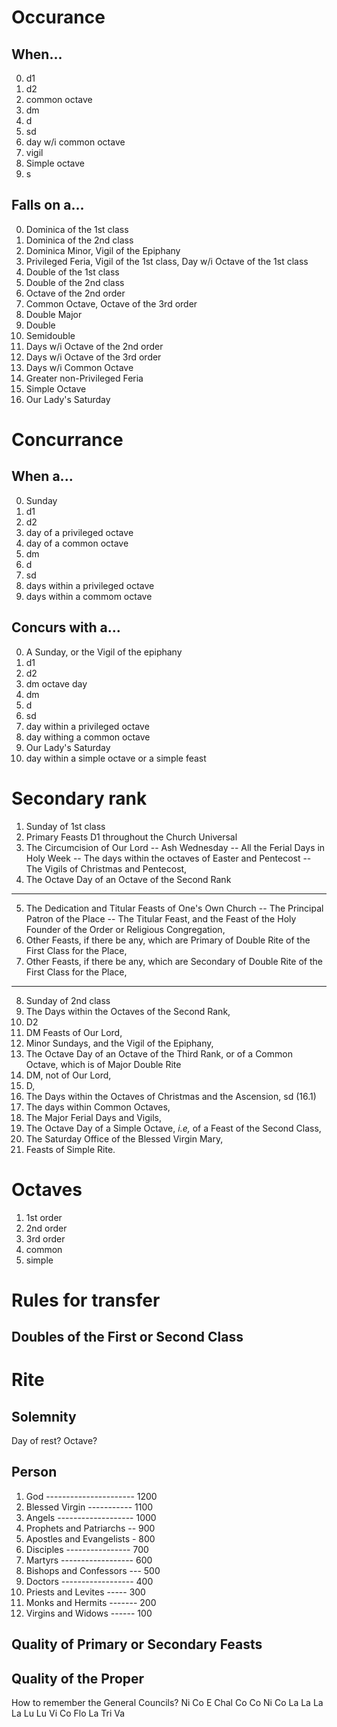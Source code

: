 # Occurance

## When...

0. d1
1. d2
2. common octave
3. dm
4. d
5. sd
6. day w/i common octave
7. vigil
8. Simple octave
9. s

## Falls on a...

0. Dominica of the 1st class
1. Dominica of the 2nd class
2. Dominica Minor, Vigil of the Epiphany
3. Privileged Feria, Vigil of the 1st class, Day w/i Octave of the 1st class
4. Double of the 1st class
5. Double of the 2nd class
6. Octave of the 2nd order
7. Common Octave, Octave of the 3rd order
8. Double Major
9. Double
10. Semidouble
11. Days w/i Octave of the 2nd order
12. Days w/i Octave of the 3rd order
13. Days w/i Common Octave
14. Greater non-Privileged Feria 
15. Simple Octave
16. Our Lady's Saturday

# Concurrance

## When a...

0. Sunday
1. d1
2. d2
3. day of a privileged octave
4. day of a common octave
5. dm
6. d
7. sd
8. days within a privileged octave
9. days within a commom octave

## Concurs with a...

0. A Sunday, or the Vigil of the epiphany
1. d1
2. d2
3. dm octave day
4. dm
5. d
6. sd
7. day within a privileged octave
8. day withing a common octave
9. Our Lady's Saturday
10. day within a simple octave or a simple feast

# Secondary rank

1. Sunday of 1st class
2. Primary Feasts D1 throughout the Church Universal
3. The Circumcision of Our Lord -- Ash Wednesday -- All the Ferial Days in Holy Week -- The days within the octaves of Easter and Pentecost -- The Vigils of Christmas and Pentecost,
4. The Octave Day of an Octave of the Second Rank
---
5. The Dedication and Titular Feasts of One's Own Church -- The Principal Patron of the Place -- The Titular Feast, and the Feast of the Holy Founder of the Order or Religious Congregation,
6. Other Feasts, if there be any, which are Primary of Double Rite of the First Class for the Place, 
7. Other Feasts, if there be any, which are Secondary of Double Rite of the First Class for the Place, 
---
8. Sunday of 2nd class
9.  The Days within the Octaves of the Second Rank,
10. D2
11. DM Feasts of Our Lord,
12. Minor Sundays, and the Vigil of the Epiphany,
13. The Octave Day of an Octave of the Third Rank, or of a Common Octave, which is of Major Double Rite
14. DM, not of Our Lord,
15. D,
16. The Days within the Octaves of Christmas and the Ascension, sd (16.1) 
17. The days within Common Octaves, 
18. The Major Ferial Days and Vigils,
19. The Octave Day of a Simple Octave, *i.e,* of a Feast of the Second Class,
20. The Saturday Office of the Blessed Virgin Mary,
21. Feasts of Simple Rite.

# Octaves

1. 1st order
2. 2nd order
3. 3rd order
4. common
5. simple

# Rules for transfer

## Doubles of the First or Second Class

# Rite

## Solemnity

Day of rest? Octave?

## Person

1. God ---------------------- 1200
2. Blessed Virgin ----------- 1100
3. Angels ------------------- 1000
4. Prophets and Patriarchs -- 900
5. Apostles and Evangelists - 800
6. Disciples ---------------- 700
7. Martyrs ------------------ 600
8. Bishops and Confessors --- 500
9. Doctors ------------------ 400
10. Priests and Levites ----- 300
11. Monks and Hermits ------- 200
12. Virgins and Widows ------ 100

## Quality of Primary or Secondary Feasts

## Quality of the Proper

How to remember the General Councils?
Ni Co E Chal Co Co
Ni Co La La La La 
Lu Lu Vi Co Flo La Tri Va

